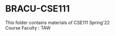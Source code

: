 # BRACU-CSE111
<html>
  <body>
  This folder contains materials of CSE111 Spring'22 <br/>
  Course Faculty : TAW
  </body>
</html>
